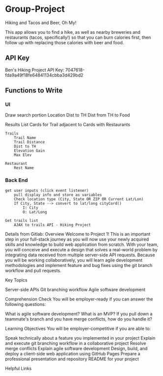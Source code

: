 # Group-Project
Hiking and Tacos and Beer, Oh My!

This app allows you to find a hike, as well as nearby breweries and restaurants (tacos, specifically!) so that you can burn calories first, then follow up with replacing those calories with beer and food.

## API Key
Ben's Hiking Project API Key: 7047618-fda9a49f18fe64841134cbba3d429bd2

## Functions to Write

### UI
Draw search portion
    Location
    Dist to TH
    Dist from TH to Food

Results List
    Cards for Trail adjacent to Cards with Restaurants
    
    Trails
        Trail Name
        Trail Distance
        Dist to TH
        Elevation Gain
        Max Elev
    
    Restaurant
        Rest Name

### Back End
    get user inputs (click event listener)
        pull display info and store as variables
        Check location type (City, State OR ZIP OR Current Lat/Lon)
        If City, State --> convert to lat/long cityCord()
            I: City
            O: Lat/Long

    Get trails list
        AJAX to trails API - Hiking Project




Details from Gitlab:
Overview
Welcome to Project 1! This is an important step in your full-stack journey as you will now use your newly acquired skills and knowledge to build web application from scratch. With your team, you will conceive and execute a design that solves a real-world problem by integrating data received from multiple server-side API requests. Because you will be working collaboratively, you will learn agile development methodologies and implement feature and bug fixes using the git branch workflow and pull requests.

Key Topics

Server-side APIs
Git branching workflow
Agile software development


Comprehension Check
You will be employer-ready if you can answer the following questions:

What is agile software development?
What is an MVP?
If you pull down a teammate's branch and you have merge conflicts, how do you handle it?


Learning Objectives
You will be employer-competitive if you are able to:

Speak technically about a feature you implemented in your project
Explain and execute git branching workflow in a collaborative project
Resolve merge conflicts
Explain agile software development
Design, build, and deploy a client-side web application using GitHub Pages
Prepare a professional presentation and repository README for your project


Helpful Links
